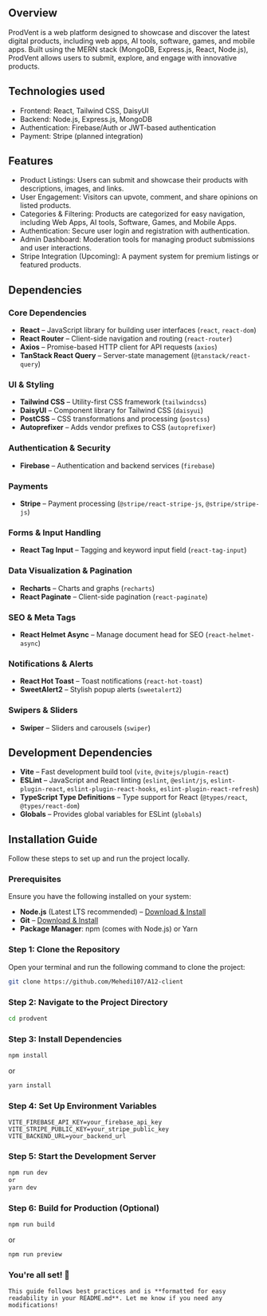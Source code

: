 ## Overview
ProdVent is a web platform designed to showcase and discover the latest digital products, including web apps, AI tools, software, games, and mobile apps. Built using the MERN stack (MongoDB, Express.js, React, Node.js), ProdVent allows users to submit, explore, and engage with innovative products.
## Technologies used
- Frontend: React, Tailwind CSS, DaisyUI
- Backend: Node.js, Express.js, MongoDB
- Authentication: Firebase/Auth or JWT-based authentication
- Payment: Stripe (planned integration)

## Features
- Product Listings: Users can submit and showcase their products with descriptions, images, and links.
- User Engagement: Visitors can upvote, comment, and share opinions on listed products.
- Categories & Filtering: Products are categorized for easy navigation, including Web Apps, AI tools, Software, Games, and Mobile Apps.
- Authentication: Secure user login and registration with authentication.
- Admin Dashboard: Moderation tools for managing product submissions and user interactions.
- Stripe Integration (Upcoming): A payment system for premium listings or featured products.

## Dependencies

### Core Dependencies
- **React** – JavaScript library for building user interfaces (`react`, `react-dom`)
- **React Router** – Client-side navigation and routing (`react-router`)
- **Axios** – Promise-based HTTP client for API requests (`axios`)
- **TanStack React Query** – Server-state management (`@tanstack/react-query`)

### UI & Styling
- **Tailwind CSS** – Utility-first CSS framework (`tailwindcss`)
- **DaisyUI** – Component library for Tailwind CSS (`daisyui`)
- **PostCSS** – CSS transformations and processing (`postcss`)
- **Autoprefixer** – Adds vendor prefixes to CSS (`autoprefixer`)

### Authentication & Security
- **Firebase** – Authentication and backend services (`firebase`)

### Payments
- **Stripe** – Payment processing (`@stripe/react-stripe-js`, `@stripe/stripe-js`)

### Forms & Input Handling
- **React Tag Input** – Tagging and keyword input field (`react-tag-input`)

### Data Visualization & Pagination
- **Recharts** – Charts and graphs (`recharts`)
- **React Paginate** – Client-side pagination (`react-paginate`)

### SEO & Meta Tags
- **React Helmet Async** – Manage document head for SEO (`react-helmet-async`)

### Notifications & Alerts
- **React Hot Toast** – Toast notifications (`react-hot-toast`)
- **SweetAlert2** – Stylish popup alerts (`sweetalert2`)

### Swipers & Sliders
- **Swiper** – Sliders and carousels (`swiper`)

## Development Dependencies
- **Vite** – Fast development build tool (`vite`, `@vitejs/plugin-react`)
- **ESLint** – JavaScript and React linting (`eslint`, `@eslint/js`, `eslint-plugin-react`, `eslint-plugin-react-hooks`, `eslint-plugin-react-refresh`)
- **TypeScript Type Definitions** – Type support for React (`@types/react`, `@types/react-dom`)
- **Globals** – Provides global variables for ESLint (`globals`)

## Installation Guide

Follow these steps to set up and run the project locally.

### **Prerequisites**
Ensure you have the following installed on your system:
- **Node.js** (Latest LTS recommended) – [Download & Install](https://nodejs.org/)
- **Git** – [Download & Install](https://git-scm.com/)
- **Package Manager**: npm (comes with Node.js) or Yarn

### **Step 1: Clone the Repository**
Open your terminal and run the following command to clone the project:
```sh
git clone https://github.com/Mehedi107/A12-client
```

### **Step 2: Navigate to the Project Directory**
```sh
cd prodvent
```

### **Step 3: Install Dependencies**
```sh
npm install
```
or
```sh
yarn install
```

### **Step 4: Set Up Environment Variables**
```env
VITE_FIREBASE_API_KEY=your_firebase_api_key
VITE_STRIPE_PUBLIC_KEY=your_stripe_public_key
VITE_BACKEND_URL=your_backend_url
```

### **Step 5: Start the Development Server**
```sh
npm run dev
or
yarn dev
```

### **Step 6: Build for Production (Optional)**
```sh
npm run build
```
or
```sh
npm run preview
```

### **You're all set! 🎉**
```vbnet
This guide follows best practices and is **formatted for easy readability in your README.md**. Let me know if you need any modifications!
```
